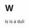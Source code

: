 # W
ls is  a duli
<!DOCTYPE html>
<html>
<head>
	<title></title>
	<style type="text/css">
	.classA{

		font-size: 16pt;
		font-family: arial,helvetica,sans-serif;
		padding: 20px;
		color: green;
		background-color='yellow';
	}
	.classB{

		font-size: 30pt;
		font-family: arial,helvetica,sans-serif;
		padding: 40px;
			color: blue;
		background-color='red';
	}
	</style>
	<script type="text/javascript">
		function toggle(){

			var myElement=document.getElementById('id1');
			if (myElement.className=="classA") {

				myElement.className="classB";
				
			}
			else{
			myElement.className="classA";
			}
		}
		window.onload=function(){
			document.getElementById('btn1').onclick=toggle;
		}
	</script>
</head>
<body>
<div id="id1" class="classA">Welcome back to my site</div>
<input type="button" id="btn1" value="Toggle">
</body>
</html>
wyr and wjh
